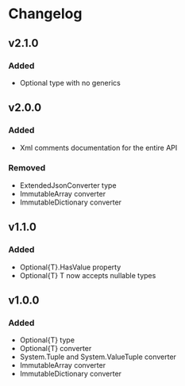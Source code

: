 # Changelog

## v2.1.0

### Added

- Optional type with no generics

## v2.0.0

### Added

- Xml comments documentation for the entire API

### Removed

- ExtendedJsonConverter type
- ImmutableArray converter
- ImmutableDictionary converter

## v1.1.0

### Added

- Optional{T}.HasValue property
- Optional{T} T now accepts nullable types

## v1.0.0

### Added

- Optional{T} type
- Optional{T} converter
- System.Tuple and System.ValueTuple converter
- ImmutableArray converter
- ImmutableDictionary converter
